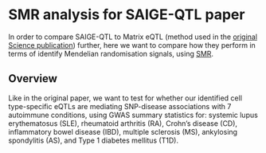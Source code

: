 # SMR analysis for SAIGE-QTL paper

In order to compare SAIGE-QTL to Matrix eQTL (method used in the [original Science publication](https://www.science.org/doi/full/10.1126/science.abf3041)) further, here we want to compare how they perform in terms of identify Mendelian randomisation signals, using [SMR](https://yanglab.westlake.edu.cn/software/smr/#Overview).

## Overview

Like in the original paper, we want to test for whether our identified cell type-specific eQTLs are mediating SNP-disease associations with 7 autoimmune conditions, using GWAS summary statistics for: systemic lupus erythematosus (SLE), rheumatoid arthritis (RA), Crohn’s disease (CD), inflammatory bowel disease (IBD), multiple sclerosis (MS), ankylosing spondylitis (AS), and Type 1 diabetes mellitus (T1D).
